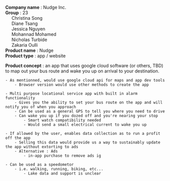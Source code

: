 **Company name** : Nudge Inc.  
    **Group** : 23  
    &nbsp;&nbsp;&nbsp;&nbsp;&nbsp;Christina Song  
    &nbsp;&nbsp;&nbsp;&nbsp;&nbsp;Diane Tsang  
    &nbsp;&nbsp;&nbsp;&nbsp;&nbsp;Jessica Nguyen  
    &nbsp;&nbsp;&nbsp;&nbsp;&nbsp;Mohannad Mohamed  
    &nbsp;&nbsp;&nbsp;&nbsp;&nbsp;Nicholas Turbide  
    &nbsp;&nbsp;&nbsp;&nbsp;&nbsp;Zakaria Oulli            
**Product name** : Nudge  
**Product type** : app / website



**Product concept** : an app that uses google cloud software (or others, TBD) to map out your bus route and wake you up on arrival to your destination.

    - As mentionned, would use google cloud api for maps and app dev tools
        - Browser version would use other methods to create the app

    - Multi purpose locational service app with built in alarm functionality
        - Gives you the ability to set your bus route on the app and will notify you of when you approach 
        - Can be used as a general GPS to tell you where you need to drive
        - Can wake you up if you dozed off and you're nearing your stop
            - Smart watch compatibility needed
            - Would send a small electrical current to wake you up

    - If allowed by the user, enables data collection as to run a profit off the app
        - Selling this data would provide us a way to sustainably update the app without extorting to ads
        - Alternative : Ads 
            - in-app purchase to remove ads ig

    - Can be used as a speedometor 
        - i.e. walking, running, biking, etc...
            - Lake data and support is unclear
            
    
